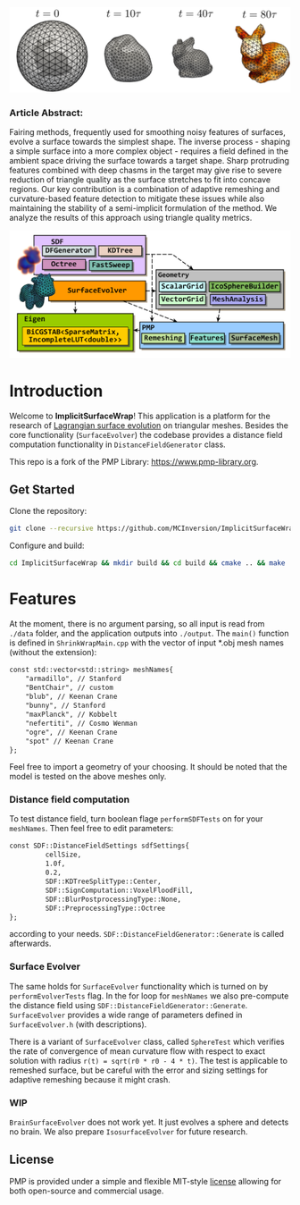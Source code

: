 ![CoverBunnyEvol](https://github.com/MCInversion/ImplicitSurfaceWrap/blob/main/images/BunnyEvolCoverPic.png)

### Article Abstract:

Fairing methods, frequently used for smoothing noisy features of surfaces, evolve a surface towards the simplest shape. The inverse process - shaping a simple surface into a more complex object - requires a field defined in the ambient space driving the surface towards a target shape. Sharp protruding features combined with deep chasms in the target may give rise to severe reduction of triangle quality as the surface stretches to fit into concave regions. Our key contribution is a combination of adaptive remeshing and curvature-based feature detection to mitigate these issues while also maintaining the stability of a semi-implicit formulation of the method. We analyze the results of this approach using triangle quality metrics.

![ISWArchitecture](https://github.com/MCInversion/ImplicitSurfaceWrap/blob/main/images/ShrinkWrapMainUML.png)

# Introduction

Welcome to **ImplicitSurfaceWrap**! This application is a platform for the research of [Lagrangian surface evolution](chrome-extension://efaidnbmnnnibpcajpcglclefindmkaj/http://www.math.sk/mikula/mrss_SISC.pdf) on triangular meshes. Besides the core functionality (`SurfaceEvolver`) the codebase provides a distance field computation functionality in `DistanceFieldGenerator` class.

This repo is a fork of the PMP Library: https://www.pmp-library.org.

## Get Started

Clone the repository:

```sh
git clone --recursive https://github.com/MCInversion/ImplicitSurfaceWrap.git
```

Configure and build:

```sh
cd ImplicitSurfaceWrap && mkdir build && cd build && cmake .. && make
```

# Features

At the moment, there is no argument parsing, so all input is read from `./data` folder, and the application outputs into `./output`. The `main()` function is defined in `ShrinkWrapMain.cpp` with the vector of input *.obj mesh names (without the extension):

```
const std::vector<std::string> meshNames{
    "armadillo", // Stanford
    "BentChair", // custom
    "blub", // Keenan Crane
    "bunny", // Stanford
    "maxPlanck", // Kobbelt
    "nefertiti", // Cosmo Wenman
    "ogre", // Keenan Crane
    "spot" // Keenan Crane
};
```

Feel free to import a geometry of your choosing. It should be noted that the model is tested on the above meshes only. 

### Distance field computation

To test distance field, turn boolean flage `performSDFTests` on for your `meshNames`. Then feel free to edit parameters:

```
const SDF::DistanceFieldSettings sdfSettings{
		 cellSize,
		 1.0f,
		 0.2,
		 SDF::KDTreeSplitType::Center,
		 SDF::SignComputation::VoxelFloodFill,
		 SDF::BlurPostprocessingType::None,
		 SDF::PreprocessingType::Octree
};
```

according to your needs. `SDF::DistanceFieldGenerator::Generate` is called afterwards.

### Surface Evolver

The same holds for `SurfaceEvolver` functionality which is turned on by `performEvolverTests` flag. In the for loop for `meshNames` we also pre-compute the distance field using `SDF::DistanceFieldGenerator::Generate`. `SurfaceEvolver` provides a wide range of parameters defined in `SurfaceEvolver.h` (with descriptions). 

There is a variant of `SurfaceEvolver` class, called `SphereTest` which verifies the rate of convergence of mean curvature flow with respect to exact solution with radius `r(t) = sqrt(r0 * r0 - 4 * t)`. The test is applicable to remeshed surface, but be careful with the error and sizing settings for adaptive remeshing because it might crash.

### WIP

`BrainSurfaceEvolver` does not work yet. It just evolves a sphere and detects no brain. We also prepare `IsosurfaceEvolver` for future research.

## License

PMP is provided under a simple and flexible MIT-style [license](https://github.com/pmp-library/pmp-library/blob/master/LICENSE.txt) allowing for both open-source and commercial usage.
